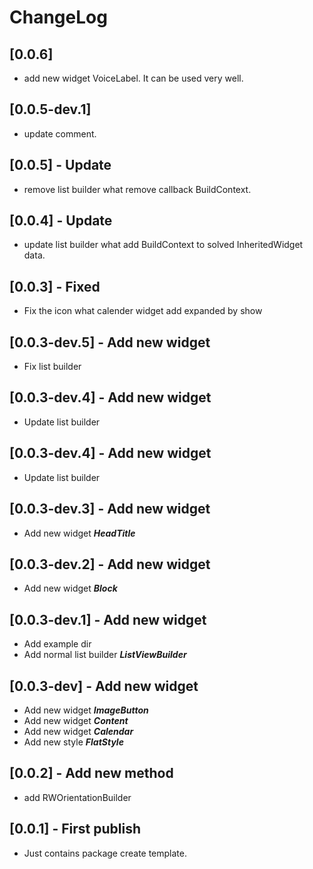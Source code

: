 ChangeLog
======

## [0.0.6]

* add new widget VoiceLabel. It can be used very well.

## [0.0.5-dev.1]

* update comment.

## [0.0.5] - Update

* remove list builder what remove callback BuildContext.

## [0.0.4] - Update

* update list builder what add BuildContext to solved InheritedWidget data.

## [0.0.3] - Fixed

* Fix the icon what calender widget add expanded by show

## [0.0.3-dev.5] - Add new widget

* Fix list builder

## [0.0.3-dev.4] - Add new widget

* Update list builder

## [0.0.3-dev.4] - Add new widget

* Update list builder

## [0.0.3-dev.3] - Add new widget

* Add new widget ***HeadTitle***

## [0.0.3-dev.2] - Add new widget

* Add new widget ***Block***

## [0.0.3-dev.1] - Add new widget 

* Add example dir
* Add normal list builder ***ListViewBuilder***

## [0.0.3-dev] - Add new widget 

* Add new widget ***ImageButton***
* Add new widget ***Content***
* Add new widget ***Calendar***
* Add new style ***FlatStyle***

## [0.0.2] - Add new method

* add RWOrientationBuilder

## [0.0.1] - First publish

* Just contains package create template.
